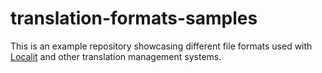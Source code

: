 # translation-formats-samples

This is an example repository showcasing different file formats used with [Localit](https://localit.io/) and other translation management systems.
